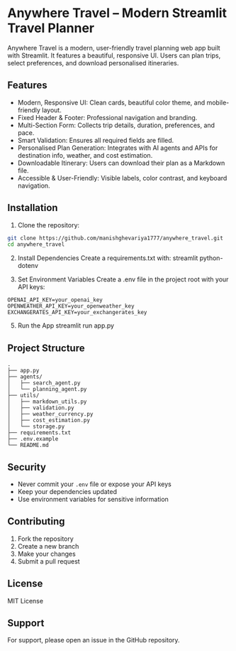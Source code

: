# Anywhere Travel – Modern Streamlit Travel Planner

Anywhere Travel is a modern, user-friendly travel planning web app built with Streamlit. It features a beautiful, responsive UI. Users can plan trips, select preferences, and download personalised itineraries.

## Features

- Modern, Responsive UI: Clean cards, beautiful color theme, and mobile-friendly layout.
- Fixed Header & Footer: Professional navigation and branding.
- Multi-Section Form: Collects trip details, duration, preferences, and pace.
- Smart Validation: Ensures all required fields are filled.
- Personalised Plan Generation: Integrates with AI agents and APIs for destination info, weather, and cost estimation.
- Downloadable Itinerary: Users can download their plan as a Markdown file.
- Accessible & User-Friendly: Visible labels, color contrast, and keyboard navigation.

## Installation

1. Clone the repository:
```bash
git clone https://github.com/manishghevariya1777/anywhere_travel.git
cd anywhere_travel
```

2. Install Dependencies
Create a requirements.txt with:
streamlit
python-dotenv

3. Set Environment Variables
Create a .env file in the project root with your API keys:
```
OPENAI_API_KEY=your_openai_key
OPENWEATHER_API_KEY=your_openweather_key
EXCHANGERATES_API_KEY=your_exchangerates_key
```

5. Run the App
streamlit run app.py


## Project Structure
```
.
├── app.py
├── agents/
│   ├── search_agent.py
│   └── planning_agent.py
├── utils/
│   ├── markdown_utils.py
│   ├── validation.py
│   ├── weather_currency.py
│   ├── cost_estimation.py
│   └── storage.py
├── requirements.txt
├── .env.example
└── README.md
```
## Security

- Never commit your `.env` file or expose your API keys
- Keep your dependencies updated
- Use environment variables for sensitive information

## Contributing

1. Fork the repository
2. Create a new branch
3. Make your changes
4. Submit a pull request

## License

MIT License

## Support

For support, please open an issue in the GitHub repository. 
